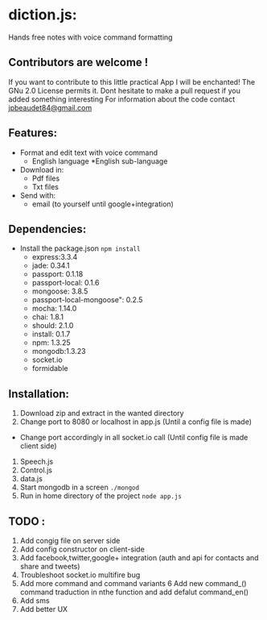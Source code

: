 # diction.js:
Hands free notes with voice command formatting
## Contributors are welcome !
If you want to contribute to this little practical App I will be enchanted! The GNu 2.0 License permits it.
Dont hesitate to make a pull request if you added something interesting
For information about the code contact jpbeaudet84@gmail.com

## Features:
* Format and edit text with voice command
  *  English language
  *English sub-language
* Download in:
  * Pdf files
  * Txt files
* Send with:
  * email (to yourself until google+integration)

## Dependencies:
* Install the package.json `npm install`
  * express:3.3.4
  * jade: 0.34.1
  * passport: 0.1.18
  * passport-local: 0.1.6
  * mongoose: 3.8.5
  * passport-local-mongoose": 0.2.5 
  * mocha: 1.14.0
  * chai: 1.8.1
  * should: 2.1.0
  * install: 0.1.7
  * npm: 1.3.25
  * mongodb:1.3.23
  * socket.io
  * formidable

## Installation:
1. Download zip and extract in the wanted directory
2. Change port to 8080 or localhost in app.js (Until a config file is made)
  * Change port accordingly in all socket.io call (Until config file is made client side)
  1. Speech.js
  2. Control.js
  3. data.js 
3. Start mongodb in a screen `./mongod`
4. Run in home directory of the project `node app.js`
## TODO :
1. Add congig file on server side
2. Add config constructor on client-side
3. Add facebook,twitter,google+ integration (auth and api for contacts and share and tweets)
4. Troubleshoot socket.io multifire bug
5. Add more command and command variants
6 Add new command_<language>() command traduction in nthe function and add defalut command_en()
7. Add sms
8. Add better UX

